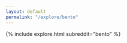 ```yaml
---
layout: default
permalink: "/explore/bento"
---
```


<link rel="stylesheet" type="text/css" href="/static/css/explore.css">
{% include explore.html subreddit="bento" %}
